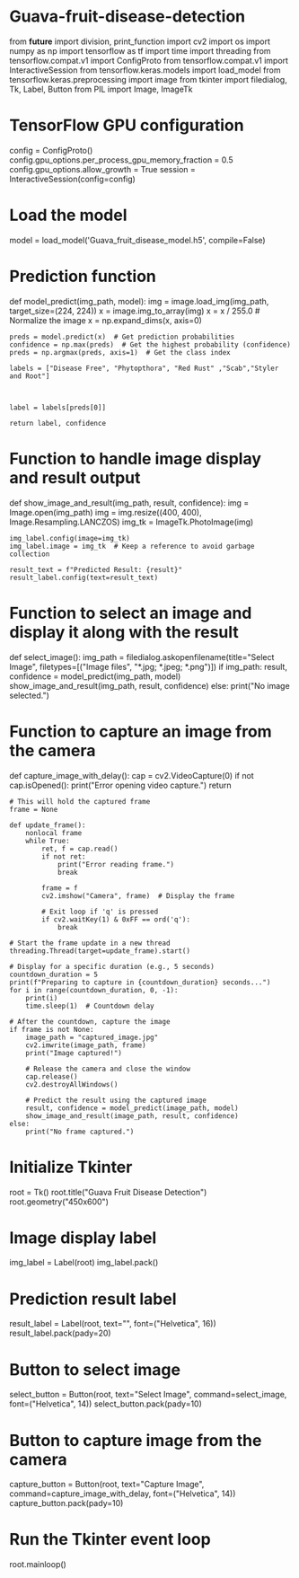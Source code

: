# Guava-fruit-disease-detection
from __future__ import division, print_function
import cv2
import os
import numpy as np
import tensorflow as tf
import time
import threading
from tensorflow.compat.v1 import ConfigProto
from tensorflow.compat.v1 import InteractiveSession
from tensorflow.keras.models import load_model
from tensorflow.keras.preprocessing import image
from tkinter import filedialog, Tk, Label, Button
from PIL import Image, ImageTk

# TensorFlow GPU configuration
config = ConfigProto()
config.gpu_options.per_process_gpu_memory_fraction = 0.5
config.gpu_options.allow_growth = True
session = InteractiveSession(config=config)

# Load the model
model = load_model('Guava_fruit_disease_model.h5', compile=False)

# Prediction function
def model_predict(img_path, model):
    img = image.load_img(img_path, target_size=(224, 224))
    x = image.img_to_array(img)
    x = x / 255.0  # Normalize the image
    x = np.expand_dims(x, axis=0)

    preds = model.predict(x)  # Get prediction probabilities
    confidence = np.max(preds)  # Get the highest probability (confidence)
    preds = np.argmax(preds, axis=1)  # Get the class index

    labels = ["Disease Free", "Phytopthora", "Red Rust" ,"Scab","Styler and Root"]


    
    label = labels[preds[0]]

    return label, confidence

# Function to handle image display and result output
def show_image_and_result(img_path, result, confidence):
    img = Image.open(img_path)
    img = img.resize((400, 400), Image.Resampling.LANCZOS)
    img_tk = ImageTk.PhotoImage(img)

    img_label.config(image=img_tk)
    img_label.image = img_tk  # Keep a reference to avoid garbage collection

    result_text = f"Predicted Result: {result}"
    result_label.config(text=result_text)

# Function to select an image and display it along with the result
def select_image():
    img_path = filedialog.askopenfilename(title="Select Image", filetypes=[("Image files", "*.jpg; *.jpeg; *.png")])
    if img_path:
        result, confidence = model_predict(img_path, model)
        show_image_and_result(img_path, result, confidence)
    else:
        print("No image selected.")

# Function to capture an image from the camera
def capture_image_with_delay():
    cap = cv2.VideoCapture(0)
    if not cap.isOpened():
        print("Error opening video capture.")
        return

    # This will hold the captured frame
    frame = None

    def update_frame():
        nonlocal frame
        while True:
            ret, f = cap.read()
            if not ret:
                print("Error reading frame.")
                break
            
            frame = f
            cv2.imshow("Camera", frame)  # Display the frame

            # Exit loop if 'q' is pressed
            if cv2.waitKey(1) & 0xFF == ord('q'):
                break

    # Start the frame update in a new thread
    threading.Thread(target=update_frame).start()

    # Display for a specific duration (e.g., 5 seconds)
    countdown_duration = 5
    print(f"Preparing to capture in {countdown_duration} seconds...")
    for i in range(countdown_duration, 0, -1):
        print(i)
        time.sleep(1)  # Countdown delay

    # After the countdown, capture the image
    if frame is not None:
        image_path = "captured_image.jpg"
        cv2.imwrite(image_path, frame)
        print("Image captured!")

        # Release the camera and close the window
        cap.release()
        cv2.destroyAllWindows()

        # Predict the result using the captured image
        result, confidence = model_predict(image_path, model)
        show_image_and_result(image_path, result, confidence)
    else:
        print("No frame captured.")

# Initialize Tkinter
root = Tk()
root.title("Guava Fruit Disease Detection")
root.geometry("450x600")

# Image display label
img_label = Label(root)
img_label.pack()

# Prediction result label
result_label = Label(root, text="", font=("Helvetica", 16))
result_label.pack(pady=20)

# Button to select image
select_button = Button(root, text="Select Image", command=select_image, font=("Helvetica", 14))
select_button.pack(pady=10)

# Button to capture image from the camera
capture_button = Button(root, text="Capture Image", command=capture_image_with_delay, font=("Helvetica", 14))
capture_button.pack(pady=10)

# Run the Tkinter event loop
root.mainloop()
